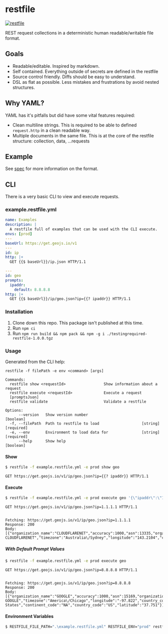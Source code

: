 # restfile

[![restfile](https://github.com/testingrequired/restfile-ts/actions/workflows/ci.yml/badge.svg)](https://github.com/testingrequired/restfile-ts/actions/workflows/ci.yml)

REST request collections in a deterministic human readable/writable file format.

## Goals

- Readable/editable. Inspired by markdown.
- Self contained. Everything outside of secrets are defined in the restfile
- Source control friendly. Diffs should be easy to understand.
- DSL as flat as possible. Less mistakes and frustrations by avoid nested structures.

## Why YAML?

YAML has it's pitfalls but did have some vital features required:

- Clean multiline strings. This is required to be able to defined `request.http` in a clean readable way.
- Multiple documents in the same file. This is at the core of the restfile structure: collection, data, ...requests

## Example

See [spec](SPEC.md) for more information on the format.

## CLI

There is a very basic CLI to view and execute requests.

### example.restfile.yml

<!-- prettier-ignore -->
```yaml
name: Examples
description: |
  A restfile full of examples that can be used with the CLI execute.
envs: [prod]
---
baseUrl: https://get.geojs.io/v1
---
id: ip
http: |+
  GET {{$ baseUrl}}/ip.json HTTP/1.1

---
id: geo
prompts:
  ipaddr:
    default: 8.8.8.8
http: |+
  GET {{$ baseUrl}}/ip/geo.json?ip={{? ipaddr}} HTTP/1.1


```

### Installation

1. Clone down this repo. This package isn't published at this time.
2. Run `npm ci`
3. Run `npm run build && npm pack && npm -g i ./testingrequired-restfile-1.0.0.tgz`

### Usage

Generated from the CLI help:

```
restfile -f filePath -e env <command> [args]

Commands:
  restfile show <requestId>                 Show information about a request
  restfile execute <requestId>              Execute a request
  [promptsJson]
  restfile validate                         Validate a restfile

Options:
      --version   Show version number                                  [boolean]
  -f, --filePath  Path to restfile to load                   [string] [required]
  -e, --env       Environment to load data for               [string] [required]
      --help      Show help                                            [boolean]
```

#### Show

```bash
$ restfile -f example.restfile.yml -e prod show geo
```

```
GET https://get.geojs.io/v1/ip/geo.json?ip={{? ipaddr}} HTTP/1.1
```

#### Execute

```bash
$ restfile -f example.restfile.yml -e prod execute geo '{\"ipaddr\":\"1.1.1.1\"}'
```

```
GET https://get.geojs.io/v1/ip/geo.json?ip=1.1.1.1 HTTP/1.1


Fetching: https://get.geojs.io/v1/ip/geo.json?ip=1.1.1.1
Response: 200
Body:
[{"organization_name":"CLOUDFLARENET","accuracy":1000,"asn":13335,"organization":"AS13335 CLOUDFLARENET","timezone":"Australia\/Sydney","longitude":"143.2104","country_code3":"AUS","area_code":"0","ip":"1.1.1.1","country":"Australia","continent_code":"OC","country_code":"AU","latitude":"-33.494"}]
```

##### With Default Prompt Values

```bash
$ restfile -f example.restfile.yml -e prod execute geo
```

```
GET https://get.geojs.io/v1/ip/geo.json?ip=8.8.8.8 HTTP/1.1


Fetching: https://get.geojs.io/v1/ip/geo.json?ip=8.8.8.8
Response: 200
Body:
[{"organization_name":"GOOGLE","accuracy":1000,"asn":15169,"organization":"AS15169 GOOGLE","timezone":"America\/Chicago","longitude":"-97.822","country_code3":"USA","area_code":"0","ip":"8.8.8.8","country":"United States","continent_code":"NA","country_code":"US","latitude":"37.751"}]
```

#### Environment Variables

```bash
$ RESTFILE_FILE_PATH=".\example.restfile.yml" RESTFILE_ENV="prod" restfile show ip
```

